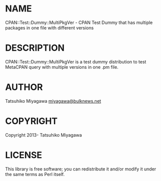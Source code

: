 # NAME

CPAN::Test::Dummy::MultiPkgVer - CPAN Test Dummy that has multiple packages in one file with different versions

# DESCRIPTION

CPAN::Test::Dummy::MultiPkgVer is a test dummy distribution to test MetaCPAN query with multiple versions in one .pm file.

# AUTHOR

Tatsuhiko Miyagawa <miyagawa@bulknews.net>

# COPYRIGHT

Copyright 2013- Tatsuhiko Miyagawa

# LICENSE

This library is free software; you can redistribute it and/or modify
it under the same terms as Perl itself.
